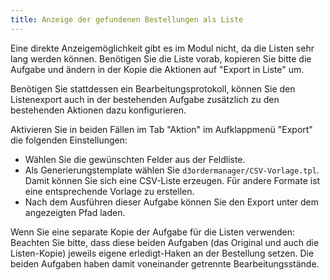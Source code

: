 ```yaml
---
title: Anzeige der gefundenen Bestellungen als Liste
---
```


Eine direkte Anzeigemöglichkeit gibt es im Modul nicht, da die Listen sehr lang werden können. Benötigen Sie die Liste vorab, kopieren Sie bitte die Aufgabe und ändern in der Kopie die Aktionen auf "Export in Liste" um.

Benötigen Sie stattdessen ein Bearbeitungsprotokoll, können Sie den Listenexport auch in der bestehenden Aufgabe zusätzlich zu den bestehenden Aktionen dazu konfigurieren.

Aktivieren Sie in beiden Fällen im Tab "Aktion" im Aufklappmenü "Export" die folgenden Einstellungen:

- Wählen Sie die gewünschten Felder aus der Feldliste.
- Als Generierungstemplate wählen Sie `d3ordermanager/CSV-Vorlage.tpl`.
  Damit können Sie sich eine CSV-Liste erzeugen. Für andere Formate ist eine entsprechende Vorlage zu erstellen.
- Nach dem Ausführen dieser Aufgabe können Sie den Export unter dem angezeigten Pfad laden.

Wenn Sie eine separate Kopie der Aufgabe für die Listen verwenden: Beachten Sie bitte, dass diese beiden Aufgaben (das Original und auch die Listen-Kopie) jeweils eigene erledigt-Haken an der Bestellung setzen. Die beiden Aufgaben haben damit voneinander getrennte Bearbeitungsstände.
